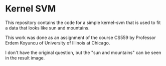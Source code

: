 # Kernel SVM

This repository contains the code for a simple kernel-svm that is used to fit a data that looks like sun and mountains. 

This work was done as an assignment of the course CS559 by Professor Erdem Koyuncu of University of Illinois at Chicago.

I don't have the original question, but the "sun and mountains" can be seen in the result image.